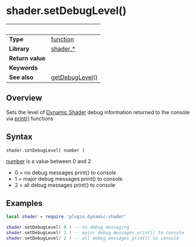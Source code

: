 # shader.setDebugLevel()

|                      | &nbsp; 
| -------------------- | ---------------------------------------------------------------
| __Type__             | [function](http://docs.coronalabs.com/api/type/Function.html)
| __Library__          | [shader.*](README.md)
| __Return value__     | 
| __Keywords__         | 
| __See also__         | [getDebugLevel()](getDebugLevel.markdown)

## Overview

Sets the level of [Dynamic Shader](README.md) debug information returned to the console via [print()](https://docs.coronalabs.com/api/library/global/print.html) functions


## Syntax

	shader.setDebugLevel( number )

[number](https://docs.coronalabs.com/api/type/Number.html) is a value between 0 and 2

- 0 = no debug messages print() to console
- 1 = major debug messages print() to console
- 2 = all debug messages print() to console


## Examples

``````lua
local shader = require 'plugin.dynamic-shader'

shader.setDebugLevel( 0 ) -- no debug messaging
shader.setDebugLevel( 1 ) -- major debug messages print() to console
shader.setDebugLevel( 2 ) -- all debug messages print() to console



``````
